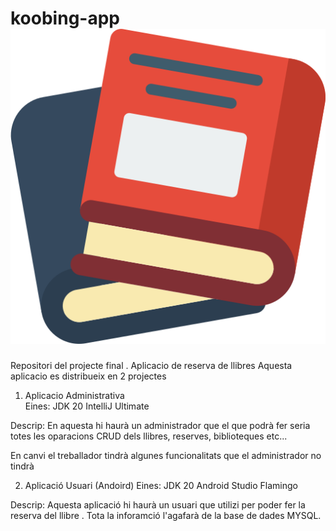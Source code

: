 # koobing-app ![Logo](./libro.png)

Repositori del projecte final . Aplicacio de reserva de llibres 
Aquesta aplicacio es distribueix en 2 projectes
1. Aplicacio Administrativa  
Eines: 
JDK 20 
IntelliJ Ultimate 

Descrip:
En aquesta hi haurà un administrador que el que podrà fer seria totes les oparacions
CRUD dels llibres, reserves, biblioteques etc... 

En canvi el treballador tindrà algunes funcionalitats que el administrador no tindrà



2. Aplicació Usuari (Andoird)
Eines:
JDK 20 
Android Studio Flamingo 

Descrip:
Aquesta aplicació hi haurà un usuari que utilizi per poder fer la reserva del llibre .
Tota la inforamció l'agafarà de la base de dades MYSQL.

